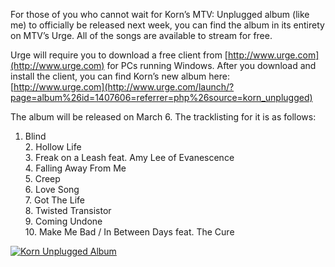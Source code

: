 For those of you who cannot wait for Korn’s MTV: Unplugged album (like me) to officially be released next week, you can find the album in its entirety on MTV’s Urge. All of the songs are available to stream for free.

Urge will require you to download a free client from [http://www.urge.com](http://www.urge.com) for PCs running Windows. After you download and install the client, you can find Korn’s new album here: [http://www.urge.com](http://www.urge.com/launch/?page=album%26id=1407606=referrer=php%26source=korn_unplugged)

The album will be released on March 6. The tracklisting for it is as follows:

1.  Blind  
    2\. Hollow Life  
    3\. Freak on a Leash feat. Amy Lee of Evanescence  
    4\. Falling Away From Me  
    5\. Creep  
    6\. Love Song  
    7\. Got The Life  
    8\. Twisted Transistor  
    9\. Coming Undone  
    10\. Make Me Bad / In Between Days feat. The Cure

[![Korn Unplugged Album](/files/2007/03/album_unplugged.thumbnail.jpg)](http://americasmetal.wordpress.com/wp-content/uploads/2007/03/album_unplugged.jpg "Korn Unplugged Album")